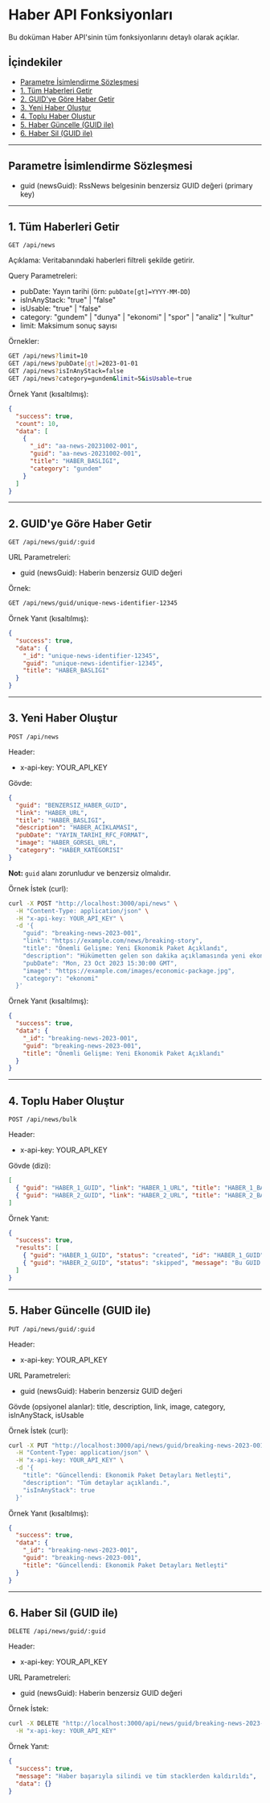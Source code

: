 # Haber API Fonksiyonları

Bu doküman Haber API'sinin tüm fonksiyonlarını detaylı olarak açıklar.

## İçindekiler

- [Parametre İsimlendirme Sözleşmesi](#parametre-isimlendirme-sözleşmesi)
- [1. Tüm Haberleri Getir](#1-tüm-haberleri-getir)
- [2. GUID'ye Göre Haber Getir](#2-guidye-göre-haber-getir)
- [3. Yeni Haber Oluştur](#3-yeni-haber-oluştur)
- [4. Toplu Haber Oluştur](#4-toplu-haber-oluştur)
- [5. Haber Güncelle (GUID ile)](#5-haber-güncelle-guid-ile)
- [6. Haber Sil (GUID ile)](#6-haber-sil-guid-ile)

---

## Parametre İsimlendirme Sözleşmesi

- guid (newsGuid): RssNews belgesinin benzersiz GUID değeri (primary key)

---

## 1. Tüm Haberleri Getir

```http
GET /api/news
```

Açıklama: Veritabanındaki haberleri filtreli şekilde getirir.

Query Parametreleri:
- pubDate: Yayın tarihi (örn: `pubDate[gt]=YYYY-MM-DD`)
- isInAnyStack: "true" | "false"
- isUsable: "true" | "false"
- category: "gundem" | "dunya" | "ekonomi" | "spor" | "analiz" | "kultur"
- limit: Maksimum sonuç sayısı

Örnekler:
```bash
GET /api/news?limit=10
GET /api/news?pubDate[gt]=2023-01-01
GET /api/news?isInAnyStack=false
GET /api/news?category=gundem&limit=5&isUsable=true
```

Örnek Yanıt (kısaltılmış):
```json
{
  "success": true,
  "count": 10,
  "data": [
    {
      "_id": "aa-news-20231002-001",
      "guid": "aa-news-20231002-001",
      "title": "HABER_BASLIGI",
      "category": "gundem"
    }
  ]
}
```

---

## 2. GUID'ye Göre Haber Getir

```http
GET /api/news/guid/:guid
```

URL Parametreleri:
- guid (newsGuid): Haberin benzersiz GUID değeri

Örnek:
```bash
GET /api/news/guid/unique-news-identifier-12345
```

Örnek Yanıt (kısaltılmış):
```json
{
  "success": true,
  "data": {
    "_id": "unique-news-identifier-12345",
    "guid": "unique-news-identifier-12345",
    "title": "HABER_BASLIGI"
  }
}
```

---

## 3. Yeni Haber Oluştur

```http
POST /api/news
```

Header:
- x-api-key: YOUR_API_KEY

Gövde:
```json
{
  "guid": "BENZERSIZ_HABER_GUID",
  "link": "HABER_URL",
  "title": "HABER_BASLIGI",
  "description": "HABER_ACIKLAMASI",
  "pubDate": "YAYIN_TARIHI_RFC_FORMAT",
  "image": "HABER_GORSEL_URL",
  "category": "HABER_KATEGORISI"
}
```

**Not:** `guid` alanı zorunludur ve benzersiz olmalıdır.

Örnek İstek (curl):
```bash
curl -X POST "http://localhost:3000/api/news" \
  -H "Content-Type: application/json" \
  -H "x-api-key: YOUR_API_KEY" \
  -d '{
    "guid": "breaking-news-2023-001",
    "link": "https://example.com/news/breaking-story",
    "title": "Önemli Gelişme: Yeni Ekonomik Paket Açıklandı",
    "description": "Hükümetten gelen son dakika açıklamasında yeni ekonomik teşvik paketi detayları paylaşıldı.",
    "pubDate": "Mon, 23 Oct 2023 15:30:00 GMT",
    "image": "https://example.com/images/economic-package.jpg",
    "category": "ekonomi"
  }'
```

Örnek Yanıt (kısaltılmış):
```json
{
  "success": true,
  "data": {
    "_id": "breaking-news-2023-001",
    "guid": "breaking-news-2023-001",
    "title": "Önemli Gelişme: Yeni Ekonomik Paket Açıklandı"
  }
}
```

---

## 4. Toplu Haber Oluştur

```http
POST /api/news/bulk
```

Header:
- x-api-key: YOUR_API_KEY

Gövde (dizi):
```json
[
  { "guid": "HABER_1_GUID", "link": "HABER_1_URL", "title": "HABER_1_BASLIK", "description": "HABER_1_ACIKLAMA", "pubDate": "HABER_1_TARIH", "category": "HABER_1_KATEGORI" },
  { "guid": "HABER_2_GUID", "link": "HABER_2_URL", "title": "HABER_2_BASLIK", "description": "HABER_2_ACIKLAMA", "pubDate": "HABER_2_TARIH", "category": "HABER_2_KATEGORI" }
]
```

Örnek Yanıt:
```json
{
  "success": true,
  "results": [
    { "guid": "HABER_1_GUID", "status": "created", "id": "HABER_1_GUID" },
    { "guid": "HABER_2_GUID", "status": "skipped", "message": "Bu GUID ile daha önce bir haber kaydedilmiş" }
  ]
}
```

---

## 5. Haber Güncelle (GUID ile)

```http
PUT /api/news/guid/:guid
```

Header:
- x-api-key: YOUR_API_KEY

URL Parametreleri:
- guid (newsGuid): Haberin benzersiz GUID değeri

Gövde (opsiyonel alanlar): title, description, link, image, category, isInAnyStack, isUsable

Örnek İstek (curl):
```bash
curl -X PUT "http://localhost:3000/api/news/guid/breaking-news-2023-001" \
  -H "Content-Type: application/json" \
  -H "x-api-key: YOUR_API_KEY" \
  -d '{
    "title": "Güncellendi: Ekonomik Paket Detayları Netleşti",
    "description": "Tüm detaylar açıklandı.",
    "isInAnyStack": true
  }'
```

Örnek Yanıt (kısaltılmış):
```json
{
  "success": true,
  "data": {
    "_id": "breaking-news-2023-001",
    "guid": "breaking-news-2023-001",
    "title": "Güncellendi: Ekonomik Paket Detayları Netleşti"
  }
}
```

---

## 6. Haber Sil (GUID ile)

```http
DELETE /api/news/guid/:guid
```

Header:
- x-api-key: YOUR_API_KEY

URL Parametreleri:
- guid (newsGuid): Haberin benzersiz GUID değeri

Örnek İstek:
```bash
curl -X DELETE "http://localhost:3000/api/news/guid/breaking-news-2023-001" \
  -H "x-api-key: YOUR_API_KEY"
```

Örnek Yanıt:
```json
{
  "success": true,
  "message": "Haber başarıyla silindi ve tüm stacklerden kaldırıldı",
  "data": {}
}
```
